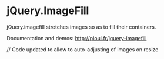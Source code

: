 jQuery.ImageFill
================

jQuery.imagefill stretches images so as to fill their containers.

Documentation and demos: <http://pioul.fr/jquery-imagefill>

// Code updated to allow to auto-adjusting of images on resize